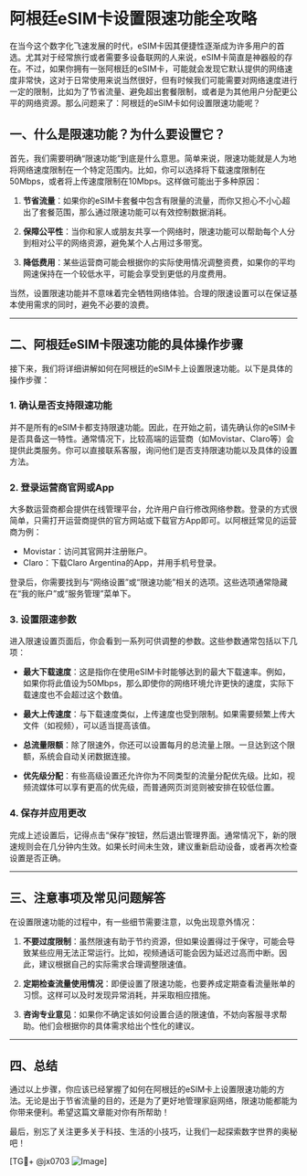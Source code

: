# 阿根廷eSIM卡设置限速功能全攻略

在当今这个数字化飞速发展的时代，eSIM卡因其便捷性逐渐成为许多用户的首选。尤其对于经常旅行或者需要多设备联网的人来说，eSIM卡简直是神器般的存在。不过，如果你拥有一张阿根廷的eSIM卡，可能就会发现它默认提供的网络速度非常快，这对于日常使用来说当然很好，但有时候我们可能需要对网络速度进行一定的限制，比如为了节省流量、避免超出套餐限制，或者是为其他用户分配更公平的网络资源。那么问题来了：阿根廷的eSIM卡如何设置限速功能呢？

## 一、什么是限速功能？为什么要设置它？

首先，我们需要明确“限速功能”到底是什么意思。简单来说，限速功能就是人为地将网络速度限制在一个特定范围内。比如，你可以选择将下载速度限制在50Mbps，或者将上传速度限制在10Mbps。这样做可能出于多种原因：

1. **节省流量**：如果你的eSIM卡套餐中包含有限量的流量，而你又担心不小心超出了套餐范围，那么通过限速功能可以有效控制数据消耗。
   
2. **保障公平性**：当你和家人或朋友共享一个网络时，限速功能可以帮助每个人分到相对公平的网络资源，避免某个人占用过多带宽。

3. **降低费用**：某些运营商可能会根据你的实际使用情况调整资费，如果你的平均网速保持在一个较低水平，可能会享受到更低的月度费用。

当然，设置限速功能并不意味着完全牺牲网络体验。合理的限速设置可以在保证基本使用需求的同时，避免不必要的浪费。

---

## 二、阿根廷eSIM卡限速功能的具体操作步骤

接下来，我们将详细讲解如何在阿根廷的eSIM卡上设置限速功能。以下是具体的操作步骤：

### 1. 确认是否支持限速功能
并不是所有的eSIM卡都支持限速功能。因此，在开始之前，请先确认你的eSIM卡是否具备这一特性。通常情况下，比较高端的运营商（如Movistar、Claro等）会提供此类服务。你可以直接联系客服，询问他们是否支持限速功能以及具体的设置方法。

### 2. 登录运营商官网或App
大多数运营商都会提供在线管理平台，允许用户自行修改网络参数。登录的方式很简单，只需打开运营商提供的官方网站或下载官方App即可。以阿根廷常见的运营商为例：

- Movistar：访问其官网并注册账户。
- Claro：下载Claro Argentina的App，并用手机号登录。

登录后，你需要找到与“网络设置”或“限速功能”相关的选项。这些选项通常隐藏在“我的账户”或“服务管理”菜单下。

### 3. 设置限速参数
进入限速设置页面后，你会看到一系列可供调整的参数。这些参数通常包括以下几项：

- **最大下载速度**：这是指你在使用eSIM卡时能够达到的最大下载速率。例如，如果你将此值设为50Mbps，那么即使你的网络环境允许更快的速度，实际下载速度也不会超过这个数值。
  
- **最大上传速度**：与下载速度类似，上传速度也受到限制。如果需要频繁上传大文件（如视频），可以适当提高该值。

- **总流量限额**：除了限速外，你还可以设置每月的总流量上限。一旦达到这个限额，系统会自动关闭数据连接。

- **优先级分配**：有些高级设置还允许你为不同类型的流量分配优先级。比如，视频流媒体可以享有更高的优先级，而普通网页浏览则被安排在较低位置。

### 4. 保存并应用更改
完成上述设置后，记得点击“保存”按钮，然后退出管理界面。通常情况下，新的限速规则会在几分钟内生效。如果长时间未生效，建议重新启动设备，或者再次检查设置是否正确。

---

## 三、注意事项及常见问题解答

在设置限速功能的过程中，有一些细节需要注意，以免出现意外情况：

1. **不要过度限制**：虽然限速有助于节约资源，但如果设置得过于保守，可能会导致某些应用无法正常运行。比如，视频通话可能会因为延迟过高而中断。因此，建议根据自己的实际需求合理调整限速值。

2. **定期检查流量使用情况**：即便设置了限速功能，也要养成定期查看流量账单的习惯。这样可以及时发现异常消耗，并采取相应措施。

3. **咨询专业意见**：如果你不确定该如何设置合适的限速值，不妨向客服寻求帮助。他们会根据你的具体需求给出个性化的建议。

---

## 四、总结

通过以上步骤，你应该已经掌握了如何在阿根廷的eSIM卡上设置限速功能的方法。无论是出于节省流量的目的，还是为了更好地管理家庭网络，限速功能都能为你带来便利。希望这篇文章能对你有所帮助！

最后，别忘了关注更多关于科技、生活的小技巧，让我们一起探索数字世界的奥秘吧！

[TG💪+ @jx0703 ![Image](https://github.com/user-attachments/assets/dbca1d08-cadb-493c-b0ec-ad6f7a83f270)]